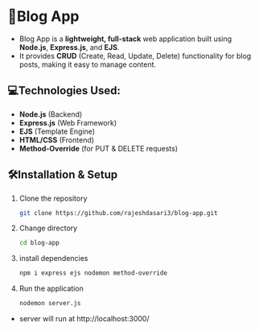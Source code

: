 # 📝Blog App
- Blog App is a **lightweight, full-stack** web application built using **Node.js**, **Express.js**, and **EJS**.
- It provides **CRUD** (Create, Read, Update, Delete) functionality for blog posts, making it easy to manage content.
## 💻Technologies Used:
- **Node.js** (Backend)
- **Express.js** (Web Framework)
- **EJS** (Template Engine)
- **HTML/CSS** (Frontend)
- **Method-Override** (for PUT & DELETE requests)
## 🛠Installation & Setup
1. Clone the repository
   ```sh
   git clone https://github.com/rajeshdasari3/blog-app.git
2. Change directory
   ```sh
   cd blog-app
3. install dependencies
   ```sh
   npm i express ejs nodemon method-override
4. Run the application
   ```sh
   nodemon server.js
- server will run at http://localhost:3000/
